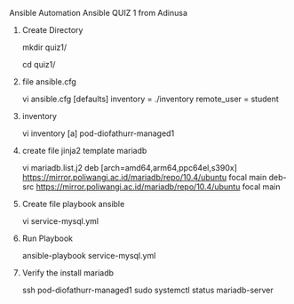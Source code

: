Ansible Automation Ansible QUIZ 1 from Adinusa

1. Create Directory 

    mkdir quiz1/
    
    cd quiz1/

2. file ansible.cfg

    vi ansible.cfg
      [defaults]
      inventory = ./inventory
      remote_user = student

3. inventory

    vi inventory
      [a]
      pod-diofathurr-managed1

4. create file jinja2 template mariadb

    vi mariadb.list.j2 
      deb [arch=amd64,arm64,ppc64el,s390x] https://mirror.poliwangi.ac.id/mariadb/repo/10.4/ubuntu focal main
      deb-src https://mirror.poliwangi.ac.id/mariadb/repo/10.4/ubuntu focal main

5. Create file playbook ansible 

    vi service-mysql.yml

6. Run Playbook

    ansible-playbook service-mysql.yml

7. Verify the install mariadb

    ssh pod-diofathurr-managed1
    sudo systemctl status mariadb-server


